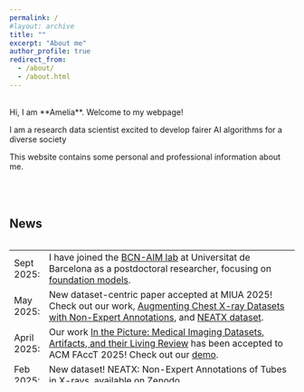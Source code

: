 ```yaml
---
permalink: /
#layout: archive
title: ""
excerpt: "About me"
author_profile: true
redirect_from: 
  - /about/
  - /about.html
---
```

<br />
Hi, I am **Amelia**. Welcome to my webpage!

I am a research data scientist excited to develop fairer AI algorithms for a diverse society

This website contains some personal and professional information about me.
<br />
<br />
<br />
<br />

## News
<style>
table, tr, td {
    border: none;
}
</style>
<div style="height:250px;overflow:auto;border:0px;border-collapse: collapse;" >
<table  border="none" style="border:0px;border-collapse: collapse;" rules="none" >
<colgroup>
       <col span="1" style="width: 12%;">
       <col span="1" style="width: 88%;">
</colgroup>
<tr><td> Sept 2025: </td> <td> I have joined the <a href="https://www.bcn-aim.org/"> BCN-AIM lab</a> at Universitat de Barcelona as a postdoctoral researcher, focusing on <a href="https://www.bcn-aim.org/dvps/"> foundation models</a>.
</td></tr> 
<tr><td> May 2025: </td> <td> New dataset-centric paper accepted at MIUA 2025! Check out our work, <a href="https://arxiv.org/abs/2309.02244"> Augmenting Chest X-ray Datasets with Non-Expert Annotations</a>, and <a href="https://zenodo.org/records/14944064/"> NEATX dataset</a>.
</td></tr> 
<tr><td> April 2025: </td> <td> Our work <a href="https://arxiv.org/abs/2501.10727"> In the Picture: Medical Imaging Datasets, Artifacts, and their Living Review</a> has been accepted to ACM FAccT 2025! Check out our <a href="http://130.226.140.142/"> demo</a>.
</td></tr> 
<tr><td> Feb 2025: </td> <td> New dataset! NEATX: Non-Expert Annotations of Tubes in X-rays, available on <a href="https://zenodo.org/records/14944064"> Zenodo</a>. 
</td></tr> 
<tr><td> Nov 2024: </td> <td> I will be presenting "Copycats" at the WiML workshop (10 Dec) and <a href="https://nips.cc/virtual/2024/poster/97652?show_abstract=true"> NeurIPS 2024</a> (13 Dec) in Vancouver, Canada, as well as an oral presentation at <a href="https://sites.google.com/view/andaluzia/program"> Andaluz.IA</a> (20 Dec) in Jaen, Spain. Come to say hi if you're around!
</td></tr> 
<tr><td> Sept 2024: </td> <td> Our work "Copycats: the many lives of a publicly available medical imaging dataset" has been accepted at NeurIPS Datasets and Benchmarks Track!
</td></tr> 
<tr><td> June 2024: </td> <td> I had the honor to <a href="https://ameliajimenez.github.io/talks/2024-06-18-parliament-andalusia"> talk </a> at the work group of Artificial Intelligence at the Parliament of Andalusia.
</td></tr> 
<tr><td> Dec. 2023: </td> <td> First edition of <a href="https://x.com/ameliajimsan/status/1737955363792523706"> Andaluz.IA </a> :) We are creating a community of researchers in/from Andalusia working on AI.
</td></tr> 
<tr><td> Jan. 2023: </td> <td> We are organizing a webinar series: <a href="https://purrlab.github.io/webinar/">Datasets through the L👀king-Glass</a> to better understand what researchers are doing with their (meta-) data.
</td></tr> 
</table>
